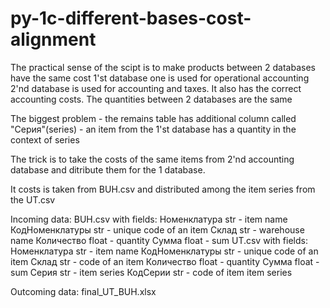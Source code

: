 # py-1c-different-bases-cost-alignment
The practical sense of the scipt is to make products between 2 databases have the same cost
1'st database one is used for operational accounting 
2'nd database is used for accounting and taxes. It also has the correct accounting costs.
The quantities between 2 databases are the same

The biggest problem - the remains table has additional column called "Серия"(series) - an item
from the 1'st database has a quantity in the context of series

The trick is to take the costs of the same items from 2'nd accounting database and ditribute them
for the 1 database.

It costs is taken from BUH.csv and distributed among the item series from the UT.csv

Incoming data:
BUH.csv with fields:
    Номенклатура	str     - item name
    КодНоменклатуры str     - unique code of an item
    Склад	        str     - warehouse name
    Количество	    float   - quantity 
    Сумма           float   - sum
UT.csv with fields:
    Номенклатура    str     - item name	
    КодНоменклатуры	str     - unique code of an item
    Склад	        str     - code of an item
    Количество	    float   - quantity 
    Сумма	        float   - sum
    Серия	        str     - item series
    КодСерии        str     - code of item item series
 
Outcoming data:
final_UT_BUH.xlsx  

